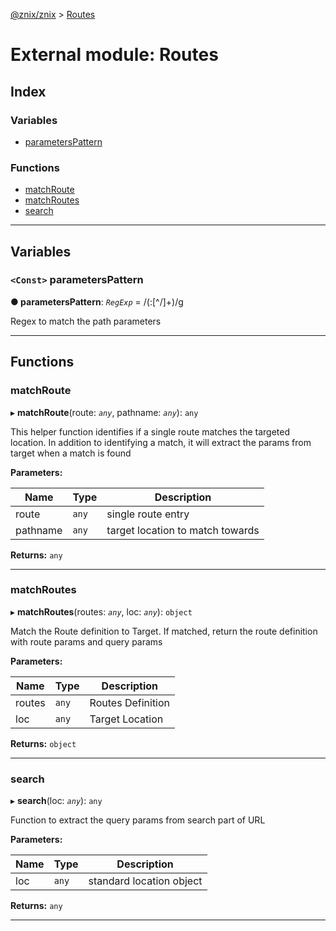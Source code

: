 [@znix/znix](../README.md) > [Routes](../modules/routes.md)

# External module: Routes

## Index

### Variables

* [parametersPattern](routes.md#parameterspattern)

### Functions

* [matchRoute](routes.md#matchroute)
* [matchRoutes](routes.md#matchroutes)
* [search](routes.md#search)

---

## Variables

<a id="parameterspattern"></a>

### `<Const>` parametersPattern

**● parametersPattern**: *`RegExp`* =  /(:[^\/]+)/g

Regex to match the path parameters

___

## Functions

<a id="matchroute"></a>

###  matchRoute

▸ **matchRoute**(route: *`any`*, pathname: *`any`*): `any`

This helper function identifies if a single route matches the targeted location. In addition to identifying a match, it will extract the params from target when a match is found

**Parameters:**

| Name | Type | Description |
| ------ | ------ | ------ |
| route | `any` |  single route entry |
| pathname | `any` |  target location to match towards |

**Returns:** `any`

___
<a id="matchroutes"></a>

###  matchRoutes

▸ **matchRoutes**(routes: *`any`*, loc: *`any`*): `object`

Match the Route definition to Target. If matched, return the route definition with route params and query params

**Parameters:**

| Name | Type | Description |
| ------ | ------ | ------ |
| routes | `any` |  Routes Definition |
| loc | `any` |  Target Location |

**Returns:** `object`

___
<a id="search"></a>

###  search

▸ **search**(loc: *`any`*): `any`

Function to extract the query params from search part of URL

**Parameters:**

| Name | Type | Description |
| ------ | ------ | ------ |
| loc | `any` |  standard location object |

**Returns:** `any`

___

